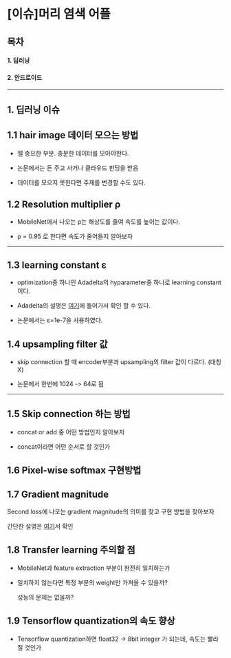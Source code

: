 

[이슈]머리 염색 어플 
=============

## 목차
 #### 1. 딥러닝

  #### 2. 안드로이드
***
## 1. 딥러닝 이슈
## 1.1 hair image 데이터 모으는 방법

+ 젤 중요한 부분. 충분한 데이터를 모아야한다. 

+ 논문에서는 돈 주고 사거나 클라우드 펀딩을 받음 

+ 데이터를 모으지 못한다면 주제를 변경할 수도 있다.



## 1.2 Resolution multiplier ρ  

 + MobileNet에서 나오는 ρ는 해상도를 줄여 속도를 높이는 값이다.

 + ρ = 0.95 로 한다면 속도가 줄어들지 알아보자
 
 -------------
 
## 1.3 learning constant ε

+ optimization중 하나인 Adadelta의 hyparameter중 하나로 learning constant이다.

+ Adadelta의 설명은 [여기](http://incredible.ai/artificial-intelligence/2017/04/10/Optimizer-Adadelta/)에 들어가서 확인 할 수 있다.

+ 논문에서는 ε=1e-7을 사용하였다.


## 1.4 upsampling filter 값


+ skip connection 할 때 encoder부분과 upsampling의 filter 값이 다르다. (대칭X)

+ 논문에서 한번에 1024 -> 64로 됨

-------------
## 1.5 Skip connection 하는 방법 

+ concat or add 중 어떤 방법인지 알아보자

 - concat이라면 어떤 순서로 할 것인가 

## 1.6 Pixel-wise softmax 구현방법


## 1.7  Gradient magnitude
Second loss에 나오는 gradient magnitude의 의미를 찾고 구현 방법을 찾아보자

간단한 설명은 [여기](https://donghwa-kim.github.io/hog.html)서 확인






## 1.8 Transfer learning 주의할 점
 + MobileNet과 feature extraction 부분이 완전히 일치하는가
 
 + 일치하지 않는다면  특정 부분의 weight만 가져올 수 있을까?
  
    성능의 문제는 없을까? 
    
## 1.9 Tensorflow quantization의 속도 향상

+ Tensorflow quantization하면 float32 -> 8bit integer 가 되는데, 속도는 빨라질 것인가

 
